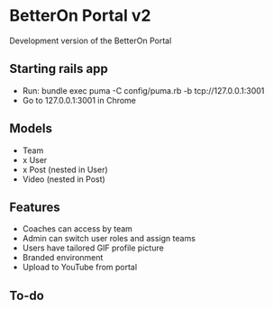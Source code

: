 # BetterOn Portal v2

Development version of the BetterOn Portal

## Starting rails app
- Run: bundle exec puma -C config/puma.rb -b tcp://127.0.0.1:3001
- Go to 127.0.0.1:3001 in Chrome

## Models
- Team
- x User
- x Post (nested in User)
- Video (nested in Post)

## Features
- Coaches can access by team
- Admin can switch user roles and assign teams
- Users have tailored GIF profile picture
- Branded environment
- Upload to YouTube from portal

## To-do
